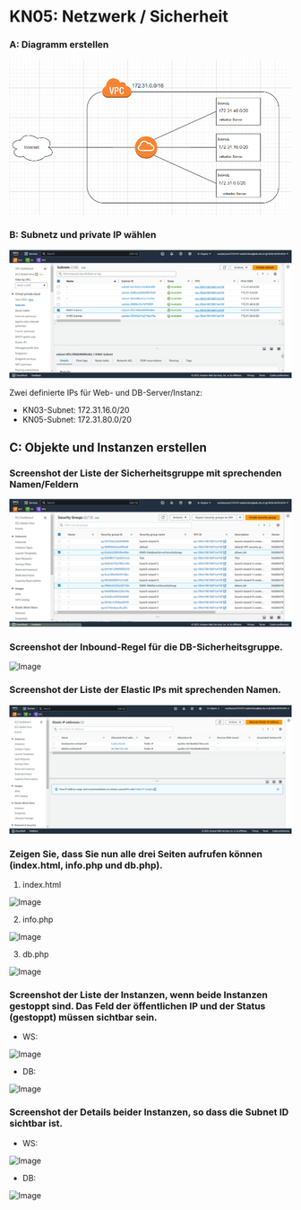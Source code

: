# KN05: Netzwerk / Sicherheit

### A: Diagramm erstellen

![Image](https://github.com/aabishtkhh/m346-aabish/blob/main/KN05/Image/KN05A-AWS_Umgebung_Diagramm.png)

### B: Subnetz und private IP wählen

![Image](https://github.com/aabishtkhh/m346-aabish/blob/main/KN05/Image/KN05B-Subnetz.png)

Zwei definierte IPs für Web- und DB-Server/Instanz:

- KN03-Subnet: 172.31.16.0/20
- KN05-Subnet: 172.31.80.0/20

## C: Objekte und Instanzen erstellen

### Screenshot der Liste der Sicherheitsgruppe mit sprechenden Namen/Feldern

![Image](https://github.com/aabishtkhh/m346-aabish/blob/main/KN05/Image/KN05-Liste_der_Sicherheitsgruppe.png)

### Screenshot der Inbound-Regel für die DB-Sicherheitsgruppe.

![Image](https://github.com/aabishtkhh/m346-aabish/blob/main/KN05/Image/KN05-Inbound-Regel_für_die_DB-Sicherheitsgruppe.png)

### Screenshot der Liste der Elastic IPs mit sprechenden Namen.

![Image](https://github.com/aabishtkhh/m346-aabish/blob/main/KN05/Image/KN05-ElasticIP.png)

### Zeigen Sie, dass Sie nun alle drei Seiten aufrufen können (index.html, info.php und db.php).

1. index.html

![Image](https://github.com/aabishtkhh/m346-aabish/blob/main/KN05/Images/index.html.png)

2. info.php

![Image](https://github.com/aabishtkhh/m346-aabish/blob/main/KN05/Images/info.php.png)

3. db.php

![Image](https://github.com/aabishtkhh/m346-aabish/blob/main/KN05/Images/db.php.png)

### Screenshot der Liste der Instanzen, wenn beide Instanzen gestoppt sind. Das Feld der öffentlichen IP und der Status (gestoppt) müssen sichtbar sein.

- WS:

![Image](https://github.com/aabishtkhh/m346-aabish/blob/main/KN05/Images/KN05-WS-Instanz.png)

- DB:

![Image](https://github.com/aabishtkhh/m346-aabish/blob/main/KN05/Images/KN05-DBInstanzStop.png)

### Screenshot der Details beider Instanzen, so dass die Subnet ID sichtbar ist.

- WS:

![Image](https://github.com/aabishtkhh/m346-aabish/blob/main/KN05/Images/KN05-WSInstanzSubnetID.png)

- DB:

![Image](https://github.com/aabishtkhh/m346-aabish/blob/main/KN05/Images/KN05-DBInstanzSubnetID.png)

